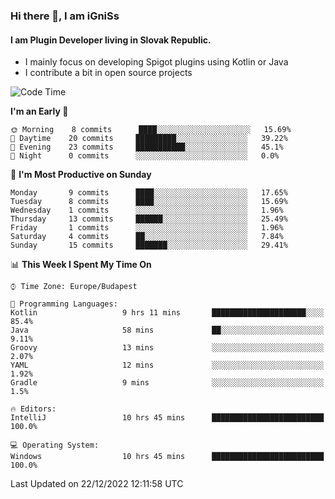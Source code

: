 ### Hi there 👋, I am iGniSs

#### I am Plugin Developer living in Slovak Republic.
- I mainly focus on developing Spigot plugins using Kotlin or Java
- I contribute a bit in open source projects

<!--START_SECTION:waka-->
![Code Time](http://img.shields.io/badge/Code%20Time-993%20hrs%2041%20mins-blue)

**I'm an Early 🐤** 

```text
🌞 Morning    8 commits      ████░░░░░░░░░░░░░░░░░░░░░   15.69% 
🌆 Daytime    20 commits     █████████░░░░░░░░░░░░░░░░   39.22% 
🌃 Evening    23 commits     ███████████░░░░░░░░░░░░░░   45.1% 
🌙 Night      0 commits      ░░░░░░░░░░░░░░░░░░░░░░░░░   0.0%

```
📅 **I'm Most Productive on Sunday** 

```text
Monday       9 commits      ████░░░░░░░░░░░░░░░░░░░░░   17.65% 
Tuesday      8 commits      ████░░░░░░░░░░░░░░░░░░░░░   15.69% 
Wednesday    1 commits      ░░░░░░░░░░░░░░░░░░░░░░░░░   1.96% 
Thursday     13 commits     ██████░░░░░░░░░░░░░░░░░░░   25.49% 
Friday       1 commits      ░░░░░░░░░░░░░░░░░░░░░░░░░   1.96% 
Saturday     4 commits      ██░░░░░░░░░░░░░░░░░░░░░░░   7.84% 
Sunday       15 commits     ███████░░░░░░░░░░░░░░░░░░   29.41%

```


📊 **This Week I Spent My Time On** 

```text
⌚︎ Time Zone: Europe/Budapest

💬 Programming Languages: 
Kotlin                   9 hrs 11 mins       █████████████████████░░░░   85.4% 
Java                     58 mins             ██░░░░░░░░░░░░░░░░░░░░░░░   9.11% 
Groovy                   13 mins             ░░░░░░░░░░░░░░░░░░░░░░░░░   2.07% 
YAML                     12 mins             ░░░░░░░░░░░░░░░░░░░░░░░░░   1.92% 
Gradle                   9 mins              ░░░░░░░░░░░░░░░░░░░░░░░░░   1.5%

🔥 Editors: 
IntelliJ                 10 hrs 45 mins      █████████████████████████   100.0%

💻 Operating System: 
Windows                  10 hrs 45 mins      █████████████████████████   100.0%

```


 Last Updated on 22/12/2022 12:11:58 UTC
<!--END_SECTION:waka-->